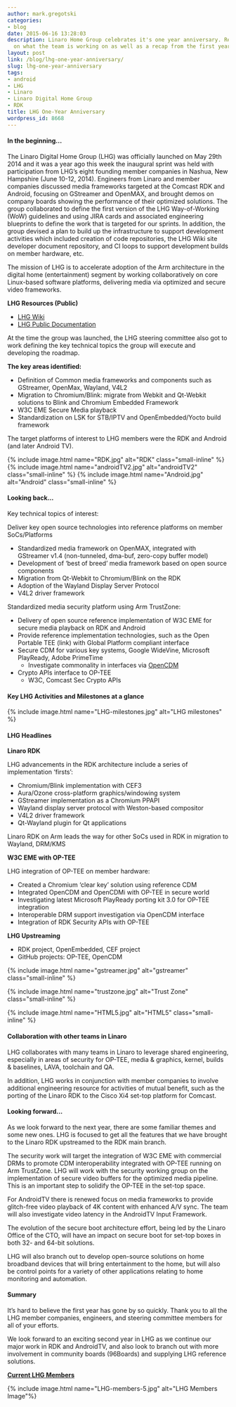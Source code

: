 ```yaml
---
author: mark.gregotski
categories:
- blog
date: 2015-06-16 13:28:03
description: Linaro Home Group celebrates it's one year anniversary. Read an update
  on what the team is working on as well as a recap from the first year.
layout: post
link: /blog/lhg-one-year-anniversary/
slug: lhg-one-year-anniversary
tags:
- android
- LHG
- Linaro
- Linaro Digital Home Group
- RDK
title: LHG One-Year Anniversary
wordpress_id: 8668
---
```


#### **In the beginning...**

The Linaro Digital Home Group (LHG) was officially launched on May 29th 2014 and it was a year ago this week the inaugural sprint was held with participation from LHG’s eight founding member companies in Nashua, New Hampshire (June 10-12, 2014). Engineers from Linaro and member companies discussed media frameworks targeted at the Comcast RDK and Android, focusing on GStreamer and OpenMAX, and brought demos on company boards showing the performance of their optimized solutions. The group collaborated to define the first version of the LHG Way-of-Working (WoW) guidelines and using JIRA cards and associated engineering blueprints to define the work that is targeted for our sprints. In addition, the group devised a plan to build up the infrastructure to support development activities which included creation of code repositories, the LHG Wiki site developer document repository, and CI loops to support development builds on member hardware, etc.


The mission of LHG is to accelerate adoption of the Arm architecture in the digital home (entertainment) segment by working collaboratively on core Linux-based software platforms, delivering media via optimized and secure video frameworks.

**LHG Resources (Public)**

  * [LHG Wiki](https://wiki-archive.linaro.org/LHG)
  * [LHG Public Documentation](https://wiki-archive.linaro.org/LHG/LHGPublicDocuments)

At the time the group was launched, the LHG steering committee also got to work defining the key technical topics the group will execute and developing the roadmap.

**The key areas identified:**

  * Definition of Common media frameworks and components such as GStreamer, OpenMax, Wayland, V4L2
  * Migration to Chromium/Blink: migrate from Webkit and Qt-Webkit solutions to Blink and Chromium Embedded Framework
  * W3C EME Secure Media playback
  * Standardization on LSK for STB/IPTV and OpenEmbedded/Yocto build framework

The target platforms of interest to LHG members were the RDK and Android (and later Android TV).

{% include image.html name="RDK.jpg" alt="RDK" class="small-inline" %}
{% include image.html name="androidTV2.jpg" alt="androidTV2" class="small-inline" %}
{% include image.html name="Android.jpg" alt="Android" class="small-inline" %}

#### **Looking back…**

Key technical topics of interest:

Deliver key open source technologies into reference platforms on member SoCs/Platforms

  * Standardized media framework on OpenMAX, integrated with GStreamer v1.4 (non-tunneled, dma-buf, zero-copy buffer model)
  * Development of ‘best of breed’ media framework based on open source components
  * Migration from Qt-Webkit to Chromium/Blink on the RDK
  * Adoption of the Wayland Display Server Protocol
  * V4L2 driver framework


Standardized media security platform using Arm TrustZone:
  * Delivery of open source reference implementation of W3C EME for secure media playback on RDK and Android
  * Provide reference implementation technologies, such as the Open Portable TEE (link) with Global Platform compliant interface
  * Secure CDM for various key systems, Google WideVine, Microsoft PlayReady, Adobe PrimeTime
    * Investigate commonality in interfaces via [OpenCDM](https://github.com/fraunhoferfokus/open-content-decryption-module)
  * Crypto APIs interface to OP-TEE
    * W3C, Comcast Sec Crypto APIs


#### Key LHG Activities and Milestones at a glance

{% include image.html name="LHG-milestones.jpg" alt="LHG milestones" %}

#### LHG Headlines

**Linaro RDK**

LHG advancements in the RDK architecture include a series of implementation ‘firsts’:

  * Chromium/Blink implementation with CEF3
  * Aura/Ozone cross-platform graphics/windowing system
  * GStreamer implementation as a Chromium PPAPI
  * Wayland display server protocol with Weston-based compositor
  * V4L2 driver framework
  * Qt-Wayland plugin for Qt applications


Linaro RDK on Arm leads the way for other SoCs used in RDK in migration to Wayland, DRM/KMS


**W3C EME with OP-TEE**

LHG integration of OP-TEE on member hardware:

  * Created a Chromium ‘clear key’ solution using reference CDM
  * Integrated OpenCDM and OpenCDMi with OP-TEE in secure world
  * Investigating latest Microsoft PlayReady porting kit 3.0 for OP-TEE integration
  * Interoperable DRM support investigation via OpenCDM interface
  * Integration of RDK Security APIs with OP-TEE



**LHG Upstreaming**

  * RDK project, OpenEmbedded, CEF project
  * GitHub projects: OP-TEE, OpenCDM

{% include image.html name="gstreamer.jpg" alt="gstreamer" class="small-inline" %}

{% include image.html name="trustzone.jpg" alt="Trust Zone" class="small-inline" %}

{% include image.html name="HTML5.jpg" alt="HTML5" class="small-inline" %}


#### Collaboration with other teams in Linaro

LHG collaborates with many teams in Linaro to leverage shared engineering, especially in areas of security for OP-TEE, media & graphics, kernel, builds & baselines, LAVA, toolchain and QA.

In addition, LHG works in conjunction with member companies to involve additional engineering resource for activities of mutual benefit, such as the porting of the Linaro RDK to the Cisco Xi4 set-top platform for Comcast.

#### Looking forward...

As we look forward to the next year, there are some familiar themes and some new ones. LHG is focused to get all the features that we have brought to the Linaro RDK upstreamed to the RDK main branch.

The security work will target the integration of W3C EME with commercial DRMs to promote CDM interoperability integrated with OP-TEE running on Arm TrustZone. LHG will work with the security working group on the implementation of secure video buffers for the optimized media pipeline. This is an important step to solidify the OP-TEE in the set-top space.

For AndroidTV there is renewed focus on media frameworks to provide glitch-free video playback of 4K content with enhanced A/V sync. The team will also investigate video latency in the AndroidTV Input Framework.

The evolution of the secure boot architecture effort, being led by the Linaro Office of the CTO, will have an impact on secure boot for set-top boxes in both 32- and 64-bit solutions.

LHG will also branch out to develop open-source solutions on home broadband devices that will bring entertainment to the home, but will also be control points for a variety of other applications relating to home monitoring and automation.


#### **Summary**

It’s hard to believe the first year has gone by so quickly. Thank you to all the LHG member companies, engineers, and steering committee members for all of your efforts.

We look forward to an exciting second year in LHG as we continue our major work in RDK and AndroidTV, and also look to branch out with more involvement in community boards (96Boards) and supplying LHG reference solutions.

**[Current LHG Members](/membership/)**

{% include image.html name="LHG-members-5.jpg" alt="LHG Members Image"%}